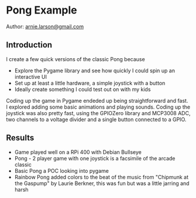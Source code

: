 # Pong Example

Author: arnie.larson@gmail.com

## Introduction

I create a few quick versions of the classic Pong because 

- Explore the Pygame library and see how quickly I could spin up an interactive UI 
- Set up at least a little hardware, a simple joystick with a button 
- Ideally create something I could test out on with my kids

Coding up the game in Pygame endeded up being straightforward and fast.  I explored adding 
some basic animations and playing sounds.  Coding up the joystick was also pretty fast, 
using the GPIOZero library and MCP3008 ADC, two channels to a voltage divider and a single
button connected to a GPIO. 

## Results

- Game played well on a RPi 400 with Debian Bullseye
- Pong - 2 player game with one joystick is a facsimile of the arcade classic
- Basic Pong a POC looking into pygame
- Rainbow Pong added colors to the beat of the music from "Chipmunk at the Gaspump" by Laurie Berkner,
    this was fun but was a little jarring and harsh